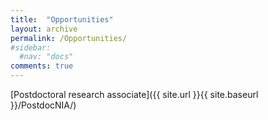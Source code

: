 ```yaml
---
title:  "Opportunities"
layout: archive
permalink: /Opportunities/
#sidebar:
  #nav: "docs"
comments: true
---
```


[Postdoctoral research associate]({{ site.url }}{{ site.baseurl }}/PostdocNIA/)
